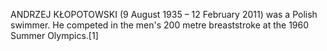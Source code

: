 ANDRZEJ KŁOPOTOWSKI (9 August 1935 – 12 February 2011) was a Polish swimmer. He competed in the men's 200 metre breaststroke at the 1960 Summer Olympics.[1]
